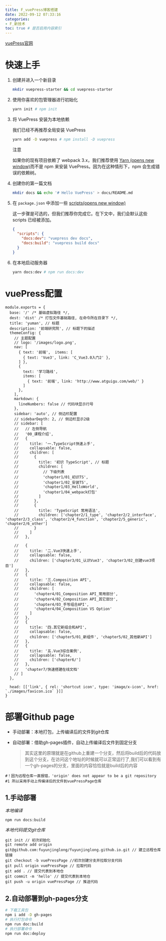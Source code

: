 ```yaml
---
title: F_vuePress博客搭建
date: 2022-09-12 07:33:16
categories:
- F_新技术
toc: true # 是否启用内容索引
---
```


[vuePress官网](https://www.vuepress.cn/guide/)

# 快速上手

1. 创建并进入一个新目录

   ```bash
   mkdir vuepress-starter && cd vuepress-starter
   ```

2. 使用你喜欢的包管理器进行初始化

   ```bash
   yarn init # npm init
   ```

3. 将 VuePress 安装为本地依赖

   我们已经不再推荐全局安装 VuePress

   ```bash
   yarn add -D vuepress # npm install -D vuepress
   ```

   注意

   如果你的现有项目依赖了 webpack 3.x，我们推荐使用 [Yarn (opens new window)](https://classic.yarnpkg.com/zh-Hans/)而不是 npm 来安装 VuePress。因为在这种情形下，npm 会生成错误的依赖树。

4. 创建你的第一篇文档

   ```bash
   mkdir docs && echo '# Hello VuePress' > docs/README.md
   ```

5. 在 `package.json` 中添加一些 [scripts(opens new window)](https://classic.yarnpkg.com/zh-Hans/docs/package-json#toc-scripts)

   这一步骤是可选的，但我们推荐你完成它。在下文中，我们会默认这些 scripts 已经被添加。

   ```json
   {
     "scripts": {
       "docs:dev": "vuepress dev docs",
       "docs:build": "vuepress build docs"
     }
   }
   ```

6. 在本地启动服务器

   ```bash
   yarn docs:dev # npm run docs:dev
   ```

# vuePress配置

```
module.exports = {
  base: '/' /* 基础虚拟路径 */,
  dest: 'dist' /* 打包文件基础路径, 在命令所在目录下 */,
  title: 'yuman', // 标题
  description: '前端研究院', // 标题下的描述
  themeConfig: {
    // 主题配置
    // logo: '/images/logo.png',
    nav: [
      { text: '前端',  items: [
        { text: 'Vue3', link: 'C_Vue3.0入门2' },
      ] },
      {
        text: '学习路线',
        items: [
          { text: '前端', link: 'http://www.atguigu.com/web/' }
        ]
      },
    ],
    markdown: {
      lineNumbers: false // 代码块显示行号
    },
    sidebar: 'auto', // 侧边栏配置
    // sidebarDepth: 2, // 侧边栏显示2级
    // sidebar: [
    //   // 左侧导航
    //   '00_课程介绍',
    //   {
    //     title: '一.TypeScript快速上手',
    //     collapsable: false,
    //     children: [
    //       {
    //         title: '初识 TypeScript', // 标题
    //         children: [
    //           // 下级列表
    //           'chapter1/01_初识TS',
    //           'chapter1/02_安装TS',
    //           'chapter1/03_HelloWorld',
    //           'chapter1/04_webpack打包'
    //         ]
    //       },
    //       {
    //         title: 'TypeScript 常用语法',
    //         children: ['chapter2/1_type', 'chapter2/2_interface', 'chapter2/3_class', 'chapter2/4_function', 'chapter2/5_generic', 'chapter2/6_other']
    //       }
    //     ]
    //   },

    //   {
    //     title: '二.Vue3快速上手',
    //     collapsable: false,
    //     children: ['chapter3/01_认识Vue3', 'chapter3/02_创建vue3项目']
    //   },
    //   {
    //     title: '三.Composition API',
    //     collapsable: false,
    //     children: [
    //       'chapter4/01_Composition API_常用部分',
    //       'chapter4/02_Composition API_其它部分',
    //       'chapter4/03_手写组合API',
    //       'chapter4/04_Composition VS Option'
    //     ]
    //   },
    //   {
    //     title: '四.其它新组合和API',
    //     collapsable: false,
    //     children: ['chapter5/01_新组件', 'chapter5/02_其他新API']
    //   },
    //   {
    //     title: '五.Vue3综合案例',
    //     collapsable: false,
    //     children: ['chapter6/']
    //   },
    //   'chapter7/快速搭建在线文档'
    // ]
  },

  head: [['link', { rel: 'shortcut icon', type: 'image/x-icon', href: `./images/favicon.ico` }]]
}

```

# 部署Github page

- 手动部署：本地打包，上传编译后的文件到git仓库

- 自动部署：借助gh-pages插件，自动上传编译后文件到固定分支

  > 其实这里的原理就是在github上重建一个分支，然后将build后的代码放到这个分支，在访问这个地址的时候就可以正常运行了,我们可以看到有一个gh-pages的分支，里面的内容恰恰就是build后的内容

```
#！因为远程仓库一直报错，'origin' does not appear to be a git repository
#1 所以采用手动上传编译后的文件到vuePressPage仓库
```

## **1.手动部署**

*本地编译*

```
npm run docs:build
```

*本地代码提交git仓库*

```
git init // 初次初始化
git remote add origin git@github.com:fuyunjinglong/fuyunjinglong.github.io.git // 建立远程仓库链接
git checkout -b vuePressPage //初次创建分支并拉取分支代码
git pull origin vuePressPage // 拉取代码
git add . // 提交代表到本地仓
git commit -m 'hello' // 提交代表到本地仓
git push -u origin vuePressPage // 推送代码
```

## **2.自动部署到gh-pages分支**

```bash
# 下载工具包
npm i add -D gh-pages
# 执行打包命令
npm run doc:build
# 执行部署命令
npm run doc:deploy
```